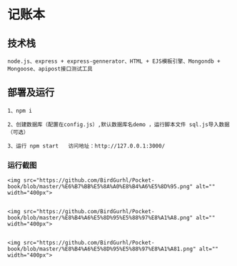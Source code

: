 # 记账本
## 技术栈
```
node.js、express + express-gennerator、HTML + EJS模板引擎、Mongondb + Mongoose、apipost接口测试工具
```
## 部署及运行
```
1、npm i
```
```
2、创建数据库（配置在config.js）,默认数据库名demo ，运行脚本文件 sql.js导入数据（可选）
```
```
3、运行 npm start   访问地址：http://127.0.0.1:3000/
```
### 运行截图

    <img src="https://github.com/BirdGurhl/Pocket-book/blob/master/%E6%B7%BB%E5%8A%A0%E8%B4%A6%E5%8D%95.png" alt="" width="400px">


    <img src="https://github.com/BirdGurhl/Pocket-book/blob/master/%E8%B4%A6%E5%8D%95%E5%88%97%E8%A1%A8.png" alt="" width="400px">


    <img src="https://github.com/BirdGurhl/Pocket-book/blob/master/%E8%B4%A6%E5%8D%95%E5%88%97%E8%A1%A81.png" alt="" width="400px">
